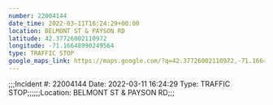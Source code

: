 ```yaml
---
number: 22004144
date_time: 2022-03-11T16:24:29+00:00
location: BELMONT ST & PAYSON RD
latitude: 42.37726002110972
longitude: -71.16648990249564
type: TRAFFIC STOP
google_maps_link: https://maps.google.com/?q=42.37726002110972,-71.16648990249564
---
```


;;;Incident #: 22004144  Date: 2022-03-11 16:24:29   Type: TRAFFIC STOP;;;;;;Location: BELMONT ST & PAYSON RD;;;
